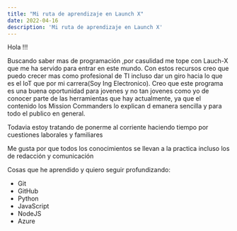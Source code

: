```yaml
---
title: "Mi ruta de aprendizaje en Launch X"
date: 2022-04-16
description: 'Mi ruta de aprendizaje en Launch X'
---
```


Hola !!!

Buscando saber mas de programación ,por casulidad  me tope con Lauch-X  que me ha servido para entrar en este mundo. 
Con estos recursos creo que puedo crecer mas como profesional de TI incluso dar un giro hacia lo que es el IoT que por mi carrera(Soy Ing Electronico).
Creo que este programa es una buena oportunidad para  jovenes y no tan jovenes como yo de conocer parte de las herramientas que hay actualmente, ya que el contenido
los Mission Commanders lo explican d emanera sencilla y para todo el publico en general.

Todavia  estoy tratando de ponerme al corriente haciendo tiempo  por cuestiones laborales y familiares

Me gusta por que todos los conocimientos se llevan a la  practica incluso los de redacción y comunicación  

Cosas que he aprendido y quiero seguir profundizando:

- Git
- GitHub
- Python
- JavaScript
- NodeJS
- Azure
